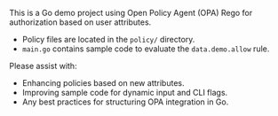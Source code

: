 <!-- Use this file to provide workspace-specific custom instructions to Copilot. For more details, visit https://code.visualstudio.com/docs/copilot/copilot-customization#_use-a-githubcopilotinstructionsmd-file -->

This is a Go demo project using Open Policy Agent (OPA) Rego for authorization based on user attributes.
- Policy files are located in the `policy/` directory.
- `main.go` contains sample code to evaluate the `data.demo.allow` rule.

Please assist with:  
- Enhancing policies based on new attributes.  
- Improving sample code for dynamic input and CLI flags.  
- Any best practices for structuring OPA integration in Go.

